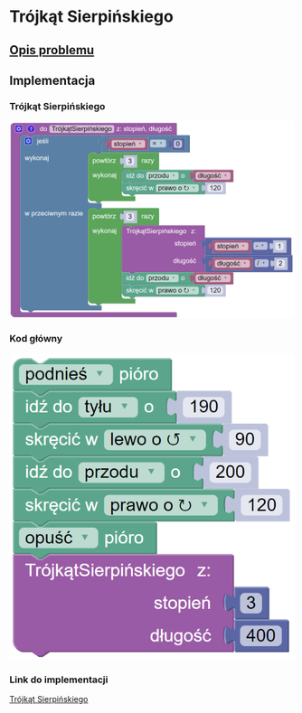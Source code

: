 # Trójkąt Sierpińskiego

## [Opis problemu](../../../../algorithms/fractals/sierpinski-triangle.md)


## Implementacja

### Trójkąt Sierpińskiego

![Funkcja rysująca trójkąt Sierpińskiego](<../../../../assets/image (18).png>)

### Kod główny

![Wywołanie funkcji rysującej trójkąt Sierpińskiego](<../../../../assets/image (19).png>)

### Link do implementacji

[Trójkąt Sierpińskiego](https://blockly.games/turtle?lang=pl&level=10#82mtuv)

